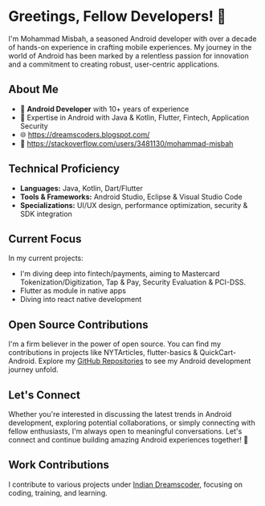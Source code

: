 # Greetings, Fellow Developers! 👋

I'm Mohammad Misbah, a seasoned Android developer with over a decade of hands-on experience in crafting mobile experiences. My journey in the world of Android has been marked by a relentless passion for innovation and a commitment to creating robust, user-centric applications.

## About Me

- 📱 **Android Developer** with 10+ years of experience
- 🚀 Expertise in Android with Java & Kotlin, Flutter, Fintech, Application Security
- 🌐 https://dreamscoders.blogspot.com/
- 📧 https://stackoverflow.com/users/3481130/mohammad-misbah

## Technical Proficiency

- **Languages:** Java, Kotlin, Dart/Flutter
- **Tools & Frameworks:** Android Studio, Eclipse & Visual Studio Code
- **Specializations:** UI/UX design, performance optimization, security & SDK integration

## Current Focus

In my current projects:
- I'm diving deep into fintech/payments, aiming to Mastercard Tokenization/Digitization, Tap & Pay, Security Evaluation & PCI-DSS.
- Flutter as module in native apps
- Diving into react native development

## Open Source Contributions

I'm a firm believer in the power of open source. You can find my contributions in projects like NYTArticles, flutter-basics & QuickCart-Android. Explore my [GitHub Repositories](https://github.com/misbahazmi?tab=repositories) to see my Android development journey unfold.

## Let's Connect

Whether you're interested in discussing the latest trends in Android development, exploring potential collaborations, or simply connecting with fellow enthusiasts, I'm always open to meaningful conversations. Let's connect and continue building amazing Android experiences together! 💬

## Work Contributions

I contribute to various projects under [Indian Dreamscoder](https://github.com/indiandreamscoder), focusing on coding, training, and learning.
